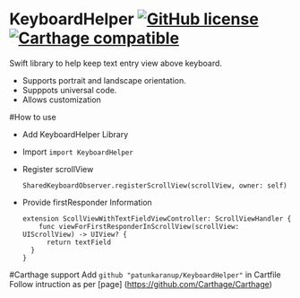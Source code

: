 
# KeyboardHelper [![GitHub license](https://img.shields.io/badge/license-MIT-lightgrey.svg)](https://github.com/patunkaranup/KeyboardHelper/blob/master/LICENSE) [![Carthage compatible](https://img.shields.io/badge/Carthage-compatible-4BC51D.svg?style=flat)](https://github.com/Carthage/Carthage)
Swift library to help keep text entry view above keyboard. 
* Supports portrait and landscape orientation. 
* Supppots universal code.
* Allows customization

#How to use 
* Add KeyboardHelper Library 
* Import `import KeyboardHelper`
  
* Register scrollView 

  ```SharedKeyboardObserver.registerScrollView(scrollView, owner: self)```

* Provide firstResponder Information 

  ```
  extension ScollViewWithTextFieldViewController: ScrollViewHandler {
      func viewForFirstResponderInScrollView(scrollView: UIScrollView) -> UIView? {
        return textField
    }
  }
  ```
#Carthage support 
Add ```github "patunkaranup/KeyboardHelper"``` in Cartfile
Follow intruction as per [page] (https://github.com/Carthage/Carthage)
